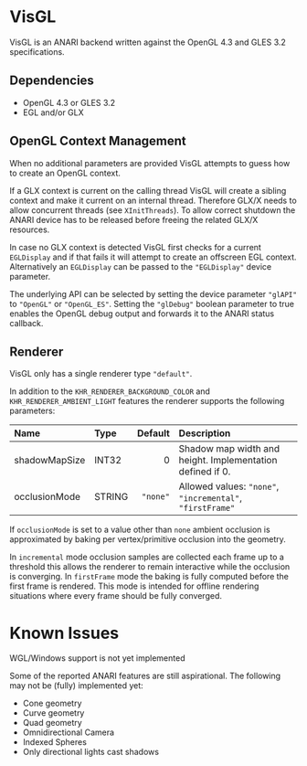 # VisGL

VisGL is an ANARI backend written against the OpenGL 4.3 and GLES 3.2 specifications.

## Dependencies

- OpenGL 4.3 or GLES 3.2
- EGL and/or GLX

## OpenGL Context Management

When no additional parameters are provided VisGL attempts to guess how to create an OpenGL context.

If a GLX context is current on the calling thread VisGL will create a sibling context and make it current on an internal thread. Therefore GLX/X needs to allow concurrent threads (see `XInitThreads`). To allow correct shutdown the ANARI device has to be released before freeing the related GLX/X resources.

In case no GLX context is detected VisGL first checks for a current `EGLDisplay` and if that fails it will attempt to create an offscreen EGL context. Alternatively an `EGLDisplay` can be passed to the `"EGLDisplay"` device parameter.

The underlying API can be selected by setting the device parameter `"glAPI"` to `"OpenGL"` or `"OpenGL_ES"`. Setting the `"glDebug"` boolean parameter to true enables the OpenGL debug output and forwards it to the ANARI status callback.

## Renderer

VisGL only has a single renderer type `"default"`.

In addition to the `KHR_RENDERER_BACKGROUND_COLOR` and `KHR_RENDERER_AMBIENT_LIGHT` features the renderer supports the following parameters:

| Name            | Type         | Default   | Description                                                    |
|:----------------|:-------------|----------:|:---------------------------------------------------------------|
| shadowMapSize   | INT32        |         0 | Shadow map width and height. Implementation defined if 0.      |
| occlusionMode   | STRING       |  `"none"` | Allowed values: `"none"`, `"incremental"`, `"firstFrame"`      |

If `occlusionMode` is set to a value other than `none` ambient occlusion is approximated by baking per vertex/primitive occlusion into the geometry.

In `incremental` mode occlusion samples are collected each frame up to a threshold this allows the renderer to remain interactive while the occlusion is converging. In `firstFrame` mode the baking is fully computed before the first frame is rendered. This mode is intended for offline rendering situations where every frame should be fully converged.

# Known Issues

WGL/Windows support is not yet implemented

Some of the reported ANARI features are still aspirational. The following may not be (fully) implemented yet:

- Cone geometry
- Curve geometry
- Quad geometry
- Omnidirectional Camera
- Indexed Spheres
- Only directional lights cast shadows
